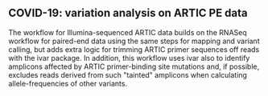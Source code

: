 COVID-19: variation analysis on ARTIC PE data
---------------------------------------------

The workflow for Illumina-sequenced ARTIC data builds on the RNASeq workflow
for paired-end data using the same steps for mapping and variant calling, but
adds extra logic for trimming ARTIC primer sequences off reads with the ivar
package. In addition, this workflow uses ivar also to identify amplicons
affected by ARTIC primer-binding site mutations and, if possible, excludes
reads derived from such "tainted" amplicons when calculating allele-frequencies
of other variants.
